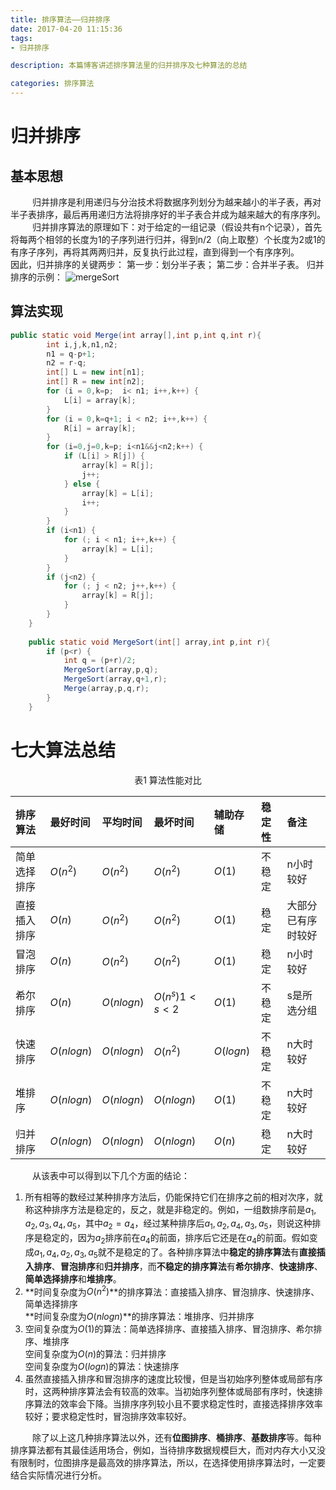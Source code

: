 ```yaml
---
title: 排序算法——归并排序
date: 2017-04-20 11:15:36
tags:
- 归并排序

description: 本篇博客讲述排序算法里的归并排序及七种算法的总结

categories: 排序算法
---
```

# 归并排序
## 基本思想
&ensp;&emsp;&emsp;归并排序是利用递归与分治技术将数据序列划分为越来越小的半子表，再对半子表排序，最后再用递归方法将排序好的半子表合并成为越来越大的有序序列。
&ensp;&emsp;&emsp;归并排序算法的原理如下：对于给定的一组记录（假设共有n个记录），首先将每两个相邻的长度为1的子序列进行归并，得到n/2（向上取整）个长度为2或1的有序子序列，再将其两两归并，反复执行此过程，直到得到一个有序序列。
&ensp;&emsp;&emsp;因此，归并排序的关键两步：
第一步：划分半子表；
第二步：合并半子表。
归并排序的示例：
![mergeSort](/sort4/mergeSort.jpg)
## 算法实现
```java 
public static void Merge(int array[],int p,int q,int r){
		int i,j,k,n1,n2;
		n1 = q-p+1;
		n2 = r-q;
		int[] L = new int[n1];
		int[] R = new int[n2];
		for (i = 0,k=p;  i< n1; i++,k++) {
			L[i] = array[k];
		}
		for (i = 0,k=q+1; i < n2; i++,k++) {
			R[i] = array[k];
		}
		for (i=0,j=0,k=p; i<n1&&j<n2;k++) {
			if (L[i] > R[j]) {
				array[k] = R[j];
				j++;
			} else {
				array[k] = L[i];
				i++;
			}
		}
		if (i<n1) {
			for (; i < n1; i++,k++) {
				array[k] = L[i];
			}
		}
		if (j<n2) {
			for (; j < n2; j++,k++) {
				array[k] = R[j];
			}
		}
	}
	
	public static void MergeSort(int[] array,int p,int r){
		if (p<r) {
			int q = (p+r)/2;
			MergeSort(array,p,q);
			MergeSort(array,q+1,r);
			Merge(array,p,q,r);
		}
	}
```

# 七大算法总结
<center> 表1 算法性能对比</center>

|排序算法|最好时间|平均时间|最坏时间|辅助存储|稳定性|备注|
|:--|:--|:--|:--|:--|:--|:--|
|简单选择排序|$O(n^2)$|$O(n^2)$|$O(n^2)$|$O(1)$|不稳定|n小时较好|
|直接插入排序|$O(n)$|$O(n^2)$|$O(n^2)$|$O(1)$|稳定|大部分已有序时较好|
|冒泡排序|$O(n)$|$O(n^2)$|$O(n^2)$|$O(1)$|稳定|n小时较好|
|希尔排序|$O(n)$|$O(nlogn)$|$O(n^s) 1<s<2$|$O(1)$|不稳定|s是所选分组|
|快速排序|$O(nlogn)$|$O(nlogn)$|$O(n^2)$|$O(logn)$|不稳定|n大时较好|
|堆排序|$O(nlogn)$|$O(nlogn)$|$O(nlogn)$|$O(1)$|不稳定|n大时较好|
|归并排序|$O(nlogn)$|$O(nlogn)$|$O(nlogn)$|$O(n)$|稳定|n大时较好|

&ensp;&emsp;&emsp;从该表中可以得到以下几个方面的结论： 

1. 所有相等的数经过某种排序方法后，仍能保持它们在排序之前的相对次序，就称这种排序方法是稳定的，反之，就是非稳定的。例如，一组数排序前是$a_1,a_2,a_3,a_4,a_5$，其中$a_2=a_4$，经过某种排序后$a_1,a_2,a_4,a_3,a_5$，则说这种排序是稳定的，因为$a_2$排序前在$a_4$的前面，排序后它还是在$a_4$的前面。假如变成$a_1,a_4,a_2,a_3,a_5$就不是稳定的了。各种排序算法中**稳定的排序算法**有**直接插入排序**、**冒泡排序**和**归并排序**，而**不稳定的排序算法**有**希尔排序**、**快速排序**、**简单选择排序**和**堆排序**。
2. **时间复杂度为$O(n^2)$**的排序算法：直接插入排序、冒泡排序、快速排序、简单选择排序<br>
   **时间复杂度为$O(nlogn)$**的排序算法：堆排序、归并排序
3.  空间复杂度为$O(1)$的算法：简单选择排序、直接插入排序、冒泡排序、希尔排序、堆排序<br>空间复杂度为$O(n)$的算法：归并排序<br>空间复杂度为$O(logn)$的算法：快速排序
4. 虽然直接插入排序和冒泡排序的速度比较慢，但是当初始序列整体或局部有序时，这两种排序算法会有较高的效率。当初始序列整体或局部有序时，快速排序算法的效率会下降。当排序序列较小且不要求稳定性时，直接选择排序效率较好；要求稳定性时，冒泡排序效率较好。

&ensp;&emsp;&emsp;除了以上这几种排序算法以外，还有**位图排序**、**桶排序**、**基数排序**等。每种排序算法都有其最佳适用场合，例如，当待排序数据规模巨大，而对内存大小又没有限制时，位图排序是最高效的排序算法，所以，在选择使用排序算法时，一定要结合实际情况进行分析。






